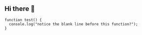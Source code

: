 ## Hi there 👋

```
function test() {
  console.log("notice the blank line before this function?");
}
```
